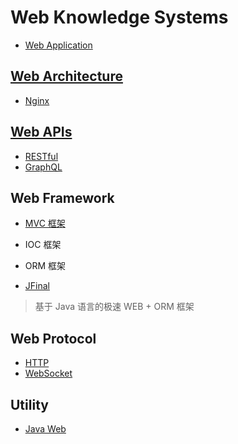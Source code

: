 # Web Knowledge Systems

* [Web Application](web-app/README.md)
## [Web Architecture](web-arch/README.md)
* [Nginx](web-arch//nginx/README.md)

## [Web APIs](web-APIs/README.md)
* [RESTful](web-APIs/restful/README.md)
* [GraphQL](web-APIs/GraphQL/README.md)

## Web Framework
* [MVC 框架](web-framework/MVC/README.md)
* IOC 框架
* ORM 框架

* [JFinal](https://gitee.com/jfinal/jfinal)
> 基于 Java 语言的极速 WEB + ORM 框架


## Web Protocol
* [HTTP](web-protocols/http/README.md)
* [WebSocket](web-protocols/WebSocket/README.md)

## Utility
* [Java Web](java-web/README.md)


